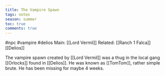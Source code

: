 ---title: The Vampire Spawntags: notesseason: summertoc: truecomments: true---
#npc #vampire #delios 
Main: [[Lord Vermil]]
Related: [[Ranch 1 Falca]] [[Delios]]

The vampire spawn created by [[Lord Vermil]] was a thug in the local gang [[Orlocks]] found in [[Delios]].
He was known as [[TomTom]], rather simple brute. 
He has been missing for maybe 4 weeks.

